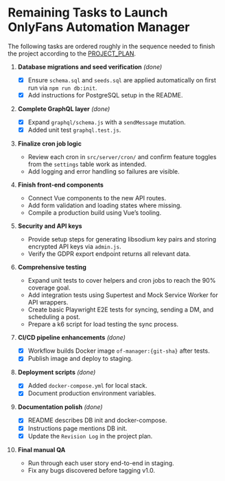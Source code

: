 # Remaining Tasks to Launch OnlyFans Automation Manager

The following tasks are ordered roughly in the sequence needed to finish the project according to the [PROJECT_PLAN](docs/PROJECT_PLAN.md).

1. **Database migrations and seed verification** *(done)*
   - [x] Ensure `schema.sql` and `seeds.sql` are applied automatically on first run via `npm run db:init`.
   - [x] Add instructions for PostgreSQL setup in the README.

2. **Complete GraphQL layer** *(done)*
   - [x] Expand `graphql/schema.js` with a `sendMessage` mutation.
   - [x] Added unit test `graphql.test.js`.

3. **Finalize cron job logic**
   - Review each cron in `src/server/cron/` and confirm feature toggles from the `settings` table work as intended.
   - Add logging and error handling so failures are visible.

4. **Finish front‑end components**
   - Connect Vue components to the new API routes.
   - Add form validation and loading states where missing.
   - Compile a production build using Vue’s tooling.

5. **Security and API keys**
   - Provide setup steps for generating libsodium key pairs and storing encrypted API keys via `admin.js`.
   - Verify the GDPR export endpoint returns all relevant data.

6. **Comprehensive testing**
   - Expand unit tests to cover helpers and cron jobs to reach the 90% coverage goal.
   - Add integration tests using Supertest and Mock Service Worker for API wrappers.
   - Create basic Playwright E2E tests for syncing, sending a DM, and scheduling a post.
   - Prepare a k6 script for load testing the sync process.

7. **CI/CD pipeline enhancements** *(done)*
   - [x] Workflow builds Docker image `of-manager:{git-sha}` after tests.
   - [x] Publish image and deploy to staging.

8. **Deployment scripts** *(done)*
   - [x] Added `docker-compose.yml` for local stack.
   - [x] Document production environment variables.

9. **Documentation polish** *(done)*
   - [x] README describes DB init and docker-compose.
   - [x] Instructions page mentions DB init.
   - [x] Update the `Revision Log` in the project plan.

10. **Final manual QA**
    - Run through each user story end-to-end in staging.
    - Fix any bugs discovered before tagging v1.0.
